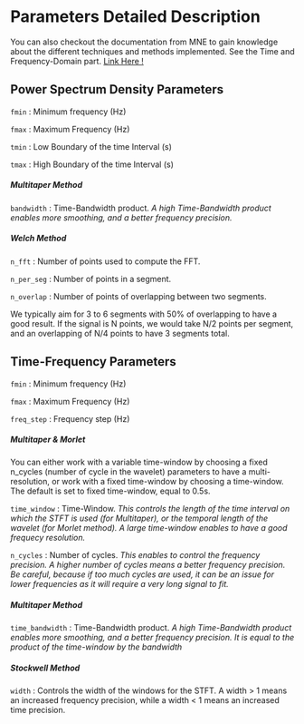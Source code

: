 # Parameters Detailed Description

You can also checkout the documentation from MNE to gain knowledge about the different techniques and methods implemented. See the Time and Frequency-Domain part. [Link Here !](https://martinos.org/mne/stable/documentation.html)

## Power Spectrum Density Parameters

`fmin` : Minimum frequency (Hz)

`fmax` : Maximum Frequency (Hz)

`tmin` : Low Boundary of the time Interval (s)

`tmax` : High Boundary of the time Interval (s)

##### Multitaper Method

`bandwidth` : Time-Bandwidth product. *A high Time-Bandwidth product enables more smoothing, and a better frequency precision.*

##### Welch Method


`n_fft` : Number of points used to compute the FFT.

`n_per_seg` : Number of points in a segment.

`n_overlap` : Number of points of overlapping between two segments.

We typically aim for 3 to 6 segments with 50% of overlapping to have a good result. If the signal is N points, we would take N/2 points per segment, and an overlapping of N/4 points to have 3 segments total.




## Time-Frequency Parameters

`fmin` : Minimum frequency (Hz)

`fmax` : Maximum Frequency (Hz)

`freq_step` : Frequency step (Hz)

##### Multitaper & Morlet

You can either work with a variable time-window by choosing a fixed n_cycles (number of cycle in the wavelet) parameters to have a multi-resolution, or work with a fixed time-window by choosing a time-window. The default is set to fixed time-window, equal to 0.5s.

`time_window` : Time-Window. *This controls the length of the time interval on which the STFT is used (for Multitaper), or the temporal length of the wavelet (for Morlet method). A large time-window enables to have a good frequecy resolution.*

`n_cycles` : Number of cycles. *This enables to control the frequency precision. A higher number of cycles means a better frequency precision. Be careful, because if too much cycles are used, it can be an issue for lower frequencies as it will require a very long signal to fit.*

##### Multitaper Method

`time_bandwidth` : Time-Bandwidth product. *A high Time-Bandwidth product enables more smoothing, and a better frequency precision. It is equal to the product of the time-window by the bandwidth*

##### Stockwell Method

`width` : Controls the width of the windows for the STFT. A width > 1 means an increased frequency precision, while a width < 1 means an increased time precision.
